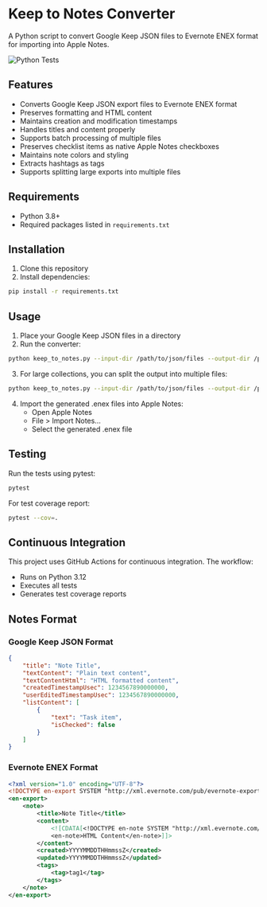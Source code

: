 # Keep to Notes Converter

A Python script to convert Google Keep JSON files to Evernote ENEX format for importing into Apple Notes.

![Python Tests](https://github.com/username/keep-to-notes/actions/workflows/python-tests.yml/badge.svg)

## Features

- Converts Google Keep JSON export files to Evernote ENEX format
- Preserves formatting and HTML content
- Maintains creation and modification timestamps
- Handles titles and content properly
- Supports batch processing of multiple files
- Preserves checklist items as native Apple Notes checkboxes
- Maintains note colors and styling
- Extracts hashtags as tags
- Supports splitting large exports into multiple files

## Requirements

- Python 3.8+
- Required packages listed in `requirements.txt`

## Installation

1. Clone this repository
2. Install dependencies:
```bash
pip install -r requirements.txt
```

## Usage

1. Place your Google Keep JSON files in a directory
2. Run the converter:
```bash
python keep_to_notes.py --input-dir /path/to/json/files --output-dir /path/to/output
```

3. For large collections, you can split the output into multiple files:
```bash
python keep_to_notes.py --input-dir /path/to/json/files --output-dir /path/to/output --split
```

4. Import the generated .enex files into Apple Notes:
   - Open Apple Notes
   - File > Import Notes...
   - Select the generated .enex file

## Testing

Run the tests using pytest:
```bash
pytest
```

For test coverage report:
```bash
pytest --cov=.
```

## Continuous Integration

This project uses GitHub Actions for continuous integration. The workflow:
- Runs on Python 3.12
- Executes all tests
- Generates test coverage reports

## Notes Format

### Google Keep JSON Format
```json
{
    "title": "Note Title",
    "textContent": "Plain text content",
    "textContentHtml": "HTML formatted content",
    "createdTimestampUsec": 1234567890000000,
    "userEditedTimestampUsec": 1234567890000000,
    "listContent": [
        {
            "text": "Task item",
            "isChecked": false
        }
    ]
}
```

### Evernote ENEX Format
```xml
<?xml version="1.0" encoding="UTF-8"?>
<!DOCTYPE en-export SYSTEM "http://xml.evernote.com/pub/evernote-export3.dtd">
<en-export>
    <note>
        <title>Note Title</title>
        <content>
            <![CDATA[<!DOCTYPE en-note SYSTEM "http://xml.evernote.com/pub/enml2.dtd">
            <en-note>HTML Content</en-note>]]>
        </content>
        <created>YYYYMMDDTHHmmssZ</created>
        <updated>YYYYMMDDTHHmmssZ</updated>
        <tags>
            <tag>tag1</tag>
        </tags>
    </note>
</en-export>
``` 